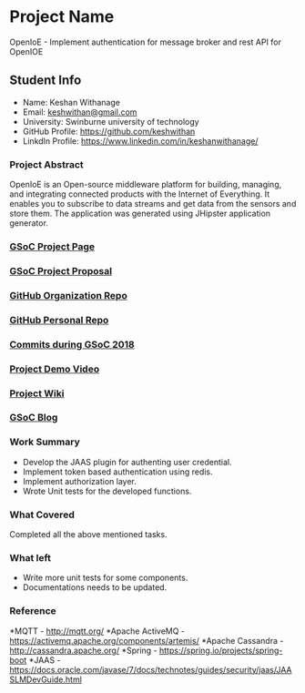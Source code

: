 # Project Name
OpenIoE - Implement authentication for message broker and rest API for OpenIOE
## Student Info
* Name: Keshan Withanage
* Email: keshwithan@gmail.com
* University: Swinburne university of technology
* GitHub Profile: https://github.com/keshwithan
* LinkdIn Profile: https://www.linkedin.com/in/keshanwithanage/

### Project Abstract
OpenIoE is an Open-source middleware platform for building, managing, and integrating connected products with the Internet of Everything. It enables you to subscribe to data streams and get data from the sensors and store them. The application was generated using JHipster application generator.

### [GSoC Project Page](https://summerofcode.withgoogle.com/projects/#5322495769444352)

### [GSoC Project Proposal](https://drive.google.com/drive/folders/1vYsFNcytD3ElOB1FP2KUM2khtIe80n7B?usp=sharing)

### [GitHub Organization Repo](https://github.com/scorelab/OpenIoE)

### [GitHub Personal Repo](https://github.com/keshwithan/OpenIoE)

### [Commits during GSoC 2018](https://github.com/scorelab/OpenIoE/commits/master)

### [Project Demo Video](http://LinkToDemoVideo)

### [Project Wiki](http://github.com)

### [GSoC Blog](http://GSoCBlog)

### Work Summary
* Develop the JAAS plugin for authenting user credential. 
* Implement token based authentication using redis. 
* Implement authorization layer.
* Wrote Unit tests for the developed functions. 

### What Covered
Completed all the above mentioned tasks.
### What left
* Write more unit tests for some components. 
* Documentations needs to be updated. 


### Reference
*MQTT - http://mqtt.org/
*Apache ActiveMQ - https://activemq.apache.org/components/artemis/
*Apache Cassandra - http://cassandra.apache.org/
*Spring - https://spring.io/projects/spring-boot
*JAAS - https://docs.oracle.com/javase/7/docs/technotes/guides/security/jaas/JAASLMDevGuide.html
